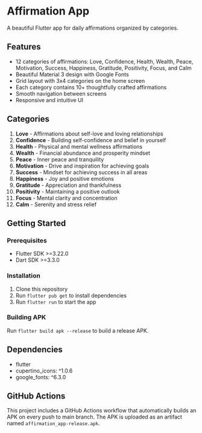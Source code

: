 # Affirmation App

A beautiful Flutter app for daily affirmations organized by categories.

## Features

- 12 categories of affirmations: Love, Confidence, Health, Wealth, Peace, Motivation, Success, Happiness, Gratitude, Positivity, Focus, and Calm
- Beautiful Material 3 design with Google Fonts
- Grid layout with 3x4 categories on the home screen
- Each category contains 10+ thoughtfully crafted affirmations
- Smooth navigation between screens
- Responsive and intuitive UI

## Categories

1. **Love** - Affirmations about self-love and loving relationships
2. **Confidence** - Building self-confidence and belief in yourself
3. **Health** - Physical and mental wellness affirmations
4. **Wealth** - Financial abundance and prosperity mindset
5. **Peace** - Inner peace and tranquility
6. **Motivation** - Drive and inspiration for achieving goals
7. **Success** - Mindset for achieving success in all areas
8. **Happiness** - Joy and positive emotions
9. **Gratitude** - Appreciation and thankfulness
10. **Positivity** - Maintaining a positive outlook
11. **Focus** - Mental clarity and concentration
12. **Calm** - Serenity and stress relief

## Getting Started

### Prerequisites
- Flutter SDK >=3.22.0
- Dart SDK >=3.3.0

### Installation
1. Clone this repository
2. Run `flutter pub get` to install dependencies
3. Run `flutter run` to start the app

### Building APK
Run `flutter build apk --release` to build a release APK.

## Dependencies
- flutter
- cupertino_icons: ^1.0.6
- google_fonts: ^6.3.0

## GitHub Actions
This project includes a GitHub Actions workflow that automatically builds an APK on every push to main branch. The APK is uploaded as an artifact named `affirmation_app-release.apk`.
